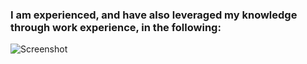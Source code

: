 <link rel="stylesheet" type="text/css" media="all" href="./global.css" />


### I am experienced, and have also leveraged my knowledge through work experience, in the following:

![Screenshot](https://upload.wikimedia.org/wikipedia/commons/thumb/9/99/Unofficial_JavaScript_logo_2.svg/480px-Unofficial_JavaScript_logo_2.svg.png)


<!--
**PaulAduGyamfi/PaulAduGyamfi** is a ✨ _special_ ✨ repository because its `README.md` (this file) appears on your GitHub profile.

Here are some ideas to get you started:

- 🔭 I’m currently working on ...
- 🌱 I’m currently learning ...
- 👯 I’m looking to collaborate on ...
- 🤔 I’m looking for help with ...
- 💬 Ask me about ...
- 📫 How to reach me: ...
- 😄 Pronouns: ...
- ⚡ Fun fact: ...
-->
